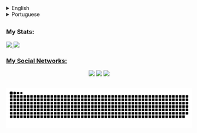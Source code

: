 <details>
    <summary>English</summary>
    
    <h1>Hi, My name is João Guilherme Bortoletto.</h1>
    
    <p>✨ I’m interested in technology since I was 7 or 8 years old, when, out of curiosity, I started programming and searching about how modifications (mod) for electronic games were developed. I have been studying this subject since and, currently, I work with analysis and systems development.</p>
    
    <ul>
        <li>🔭 I’m currently working with web development.</li>
        <li>🌱 Seeking knowledge daily</li>
    </ul>
</details>

<details>
    <summary>Portuguese</summary>
    
    # Olá, Meu nome é João Guilherme Bortoletto. 
    
    > ✨ Desde os 7/8 anos me descobri na tecnologia, principalmente no computador e internet. Comecei no mundo da programação desde essa época, quando por curiosidade, realizei diversas pesquisas para descobrir como era desenvolvido as modificações (Mod) em jogos eletrônicos. Desde então, continuei estudando e hoje atuo na área de análise e desenvolvimento de sistemas.

    - 🔭 Atualmente trabalho com desenvolvimento WEB.
    - 🌱 Buscando conhecimento diariamente.
</details>

##

### My Stats: 

<div>
    <a href="https://github.com/bortolettojoaog">  
    <img height="180em" src="https://github-readme-stats.vercel.app/api?username=bortolettojoaog&show_icons=true&theme=dark&include_all_commits=true&count_private=true" />
    <img height="180em" src="https://github-readme-stats.vercel.app/api/top-langs/?username=bortolettojoaog&layout=compact&langs_count=16&theme=dark" />
</div>    
    
### My Social Networks:
    
<div align="center">
    <a href="https://www.instagram.com/bortoletto.joaog/" target="_blank"><img src="https://img.shields.io/badge/-Instagram-%23E4405F?style=for-the-badge&logo=instagram&logoColor=white" target="_blank" /></a>
    <a href="https://g.dev/bortolettojoaog" target="_blank"><img src="https://img.shields.io/badge/GDev-1877F2?style=for-the-badge&logo=gmail&logoColor=white" target="_blank" /></a>
    <a href="https://www.linkedin.com/in/bortolettojoaog/" target="_blank"><img src="https://img.shields.io/badge/LinkedIn-0077B5?style=for-the-badge&logo=linkedin&logoColor=white" target="_blank" /></a>
</div>
    
##   
    
![Snake animation](https://github.com/bortolettojoaog/bortolettojoaog/blob/output/github-contribution-grid-snake.svg)
